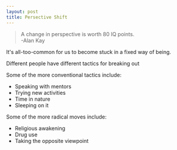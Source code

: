 ```yaml
---
layout: post
title: Persective Shift
---
```


> A change in perspective is worth 80 IQ points.  
> -Alan Kay

It's all-too-common for us to become stuck in a fixed way of being. 

Different people have different tactics for breaking out 

Some of the more conventional tactics include:

* Speaking with mentors
* Trying new activities
* Time in nature
* Sleeping on it

Some of the more radical moves include:

* Religious awakening
* Drug use
* Taking the opposite viewpoint
